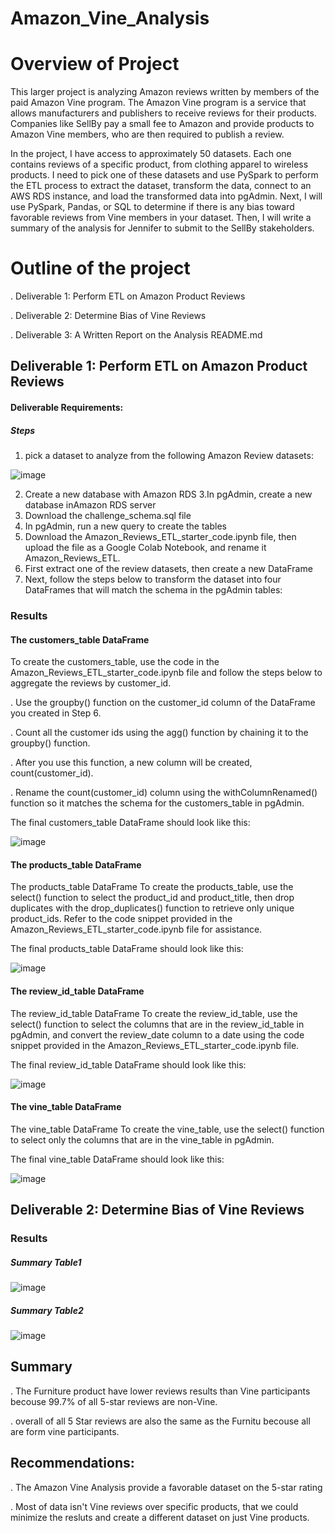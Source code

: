 # Amazon_Vine_Analysis

# Overview of Project

This  larger project is analyzing Amazon reviews written by members of the paid Amazon Vine program. The Amazon Vine program is a service that allows manufacturers and publishers to receive reviews for their products. Companies like SellBy pay a small fee to Amazon and provide products to Amazon Vine members, who are then required to publish a review.

In the project, I have access to approximately 50 datasets. Each one contains reviews of a specific product, from clothing apparel to wireless products. I need to pick one of these datasets and use PySpark to perform the ETL process to extract the dataset, transform the data, connect to an AWS RDS instance, and load the transformed data into pgAdmin. Next, I will use PySpark, Pandas, or SQL to determine if there is any bias toward favorable reviews from Vine members in your dataset. Then, I will write a summary of the analysis for Jennifer to submit to the SellBy stakeholders.

# Outline of the project

  . Deliverable 1: Perform ETL on Amazon Product Reviews
  
  . Deliverable 2: Determine Bias of Vine Reviews
  
  . Deliverable 3: A Written Report on the Analysis README.md
  
 ## Deliverable 1: Perform ETL on Amazon Product Reviews
 
 #### Deliverable Requirements:
 
 ##### Steps
 
 1. pick a dataset to analyze from the following Amazon Review datasets:
 
 ![image](https://user-images.githubusercontent.com/80365882/124341672-cdc61e80-db72-11eb-97de-d8e9e77c1304.png)

 2. Create a new database with Amazon RDS
 3.In pgAdmin, create a new database inAmazon RDS server
 4. Download the challenge_schema.sql file
 5. In pgAdmin, run a new query to create the tables 
 6. Download the Amazon_Reviews_ETL_starter_code.ipynb file, then upload the file as a Google Colab Notebook, and rename it Amazon_Reviews_ETL.
 7. First extract one of the review datasets, then create a new DataFrame
 8. Next, follow the steps below to transform the dataset into four DataFrames that will match the schema in the pgAdmin tables:

### Results

#### The customers_table DataFrame

To create the customers_table, use the code in the Amazon_Reviews_ETL_starter_code.ipynb file and follow the steps below to aggregate the reviews by customer_id.

. Use the groupby() function on the customer_id column of the DataFrame you created in Step 6.

. Count all the customer ids using the agg() function by chaining it to the groupby() function. 

. After you use this function, a new column will be created, count(customer_id).

. Rename the count(customer_id) column using the withColumnRenamed() function so it matches the schema for the customers_table in pgAdmin.

 The final customers_table DataFrame should look like this:
 
 ![image](https://user-images.githubusercontent.com/80365882/124341850-44afe700-db74-11eb-9847-bd83e472fb3c.png)
 
 #### The products_table DataFrame
 
The products_table DataFrame To create the products_table, use the select() function to select the product_id and product_title, then drop duplicates with the drop_duplicates() function to retrieve only unique product_ids. Refer to the code snippet provided in the Amazon_Reviews_ETL_starter_code.ipynb file for assistance.

The final products_table DataFrame should look like this:

![image](https://user-images.githubusercontent.com/80365882/124342004-78d7d780-db75-11eb-8abd-9816d59c6be0.png)

#### The review_id_table DataFrame

The review_id_table DataFrame To create the review_id_table, use the select() function to select the columns that are in the review_id_table in pgAdmin, and convert the review_date column to a date using the code snippet provided in the Amazon_Reviews_ETL_starter_code.ipynb file.

The final review_id_table DataFrame should look like this:

![image](https://user-images.githubusercontent.com/80365882/124342039-b472a180-db75-11eb-8f57-8db79167a265.png)

#### The vine_table DataFrame

The vine_table DataFrame To create the vine_table, use the select() function to select only the columns that are in the vine_table in pgAdmin.

The final vine_table DataFrame should look like this:

![image](https://user-images.githubusercontent.com/80365882/124342052-d10ed980-db75-11eb-8c6d-4a7d1cc2fdb5.png)


## Deliverable 2: Determine Bias of Vine Reviews

### Results

##### Summary Table1

![image](https://user-images.githubusercontent.com/80365882/124343314-69f62280-db7f-11eb-95c2-e79b5f48e93a.png)

##### Summary Table2

![image](https://user-images.githubusercontent.com/80365882/124343386-d5d88b00-db7f-11eb-9877-65462c4c2cec.png)


## Summary 

. The Furniture product have lower reviews results than Vine participants becouse 99.7% of all 5-star reviews are non-Vine.

. overall of all 5 Star reviews are also the same as the Furnitu becouse all are form vine participants.

## Recommendations:

. The Amazon Vine Analysis provide a favorable dataset on the 5-star rating

. Most of data isn't Vine reviews over specific products, that we could minimize the resluts and create a different dataset on just Vine products.


 

 
 
